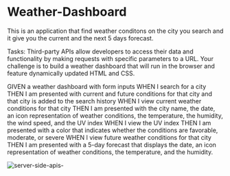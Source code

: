 # Weather-Dashboard

This is an application that find weather conditons on the city you search and it give you the current and the next 5 days forecast.

Tasks:
Third-party APIs allow developers to access their data and functionality by making requests with specific parameters to a URL.
Your challenge is to build a weather dashboard that will run in the browser and feature dynamically updated HTML and CSS.


GIVEN a weather dashboard with form inputs
WHEN I search for a city
THEN I am presented with current and future conditions for that city and that city is added to the search history
WHEN I view current weather conditions for that city
THEN I am presented with the city name, the date, an icon representation of weather conditions, the temperature, the humidity, the wind speed, and the UV index
WHEN I view the UV index
THEN I am presented with a color that indicates whether the conditions are favorable, moderate, or severe
WHEN I view future weather conditions for that city
THEN I am presented with a 5-day forecast that displays the date, an icon representation of weather conditions, the temperature, and the humidity.












![server-side-apis-](https://user-images.githubusercontent.com/78032515/127379730-39620449-1bd3-41b9-b87e-29d9a26f01c8.png)


